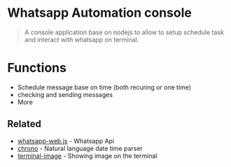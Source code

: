 # Whatsapp Automation console
> A console application base on nodejs to allow to setup schedule task and interact with whatsapp on terminal.

# Functions
- Schedule message base on time (both recuring or one time)
- checking and sending messages
- More

## Related
- [whatsapp-web.js](https://github.com/pedroslopez/whatsapp-web.js) - Whatsapp Api
- [chrono](https://github.com/wanasit/chrono) - Natural language date time parser
- [terminal-image](https://github.com/sindresorhus/terminal-image) - Showing image on the terminal
